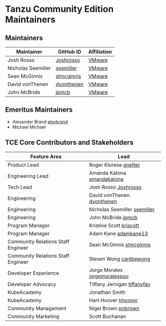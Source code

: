 # Tanzu Community Edition Maintainers

## Maintainers

| Maintainer | GitHub ID | Affiliation |
|------------|-----------|-------------|
|Josh Rosso | [Joshrosso](https://github.com/joshrosso) | [VMware](https://www.github.com/vmware/) |
|Nicholas Seemiller | [seemiller](https://github.com/seemiller) | [VMware](https://www.github.com/vmware/) |
|Sean McGinnis | [stmcginnis](https://github.com/stmcginnis) | [VMware](https://www.github.com/vmware/) |
|David vonThenen | [dvonthenen](https://github.com/dvonthenen) | [VMware](https://www.github.com/vmware/) |
|John McBride | [jpmcb](https://github.com/jpmcb) | [VMware](https://www.github.com/vmware/) |

## Emeritus Maintainers

* Alexander Brand [alexbrand](https://github.com/alexbrand)
* Michael Michael

## TCE Core Contributors and Stakeholders

| Feature Area | Lead |
|--------------|------|
| Product Lead | Roger Klorese [qnetter](https://github.com/qnetter) |
|Engineering Lead | Amanda Katona [amandakatona](https://github.com/amandakatona) |
|Tech Lead | Josh Rosso [Joshrosso](https://github.com/joshrosso) |
| Engineering | David vonThenen  [dvonthenen](https://github.com/dvonthenen) |
| Engineering | Nicholas Seemiller [seemiller](https://github.com/seemiller) |
| Engineering | John McBride [jpmcb](https://github.com/jpmcb) |
| Program Manager | Kristine Scott [kriscott](https://github.com/kriscott) |
| Program Manager | Adam Kane [adamkane13](https://github.com/adamkane13) |
| Community Relations Staff Engineer | Sean McGinnis [stmcginnis](https://github.com/stmcginnis) |
| Community Relations Staff Engineer | Steven Wong [cantbewong](https://github.com/cantbewong)|
| Developer Experience | Jorge Morales [jorgemoralespou](https://github.com/jorgemoralespou) |
| Developer Advocacy | Tiffany Jernigan [tiffanyfay](https://github.com/tiffanyfay) |
| KubeAcademy | Jonathan Smith |
| KubeAcademy | Hart Hoover [hhoover](https://github.com/hhoover) |
| Community Management | Nigel Brown [pnbrown](https://github.com/pnbrown) |
| Community Marketing | Scott Buchanan |
